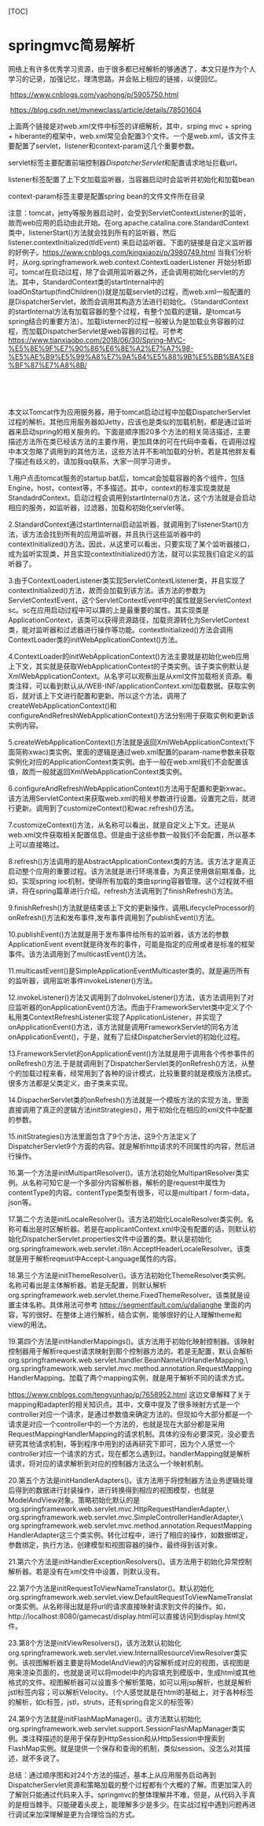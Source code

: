 [TOC]

# springmvc简易解析

 网络上有许多优秀学习资源，由于很多都已经解析的够通透了，本文只是作为个人学习的记录，加强记忆，理清思路。并会贴上相应的链接，以便回忆。

​	<https://www.cnblogs.com/yaohong/p/5905750.html>

​	<https://blog.csdn.net/mynewclass/article/details/78501604>

上面两个链接是对web.xml文件中标签的详细解析，其中，srping mvc + spring  + hiberante的框架中，web.xml常见会配置3个文件。一个是web.xml，该文件主要配置了servlet，listener和context-param这几个重要参数。

servlet标签主要配置前端控制器*DispatcherServlet*和配置请求地址拦截url。

listener标签配置了上下文加载监听器，当容器启动时会监听并初始化和加载bean

context-param标签主要是配置spring bean的文件文件所在目录

​	注意：tomcat，jetty等服务器启动时，会受到ServletContextListener的监听，故而web应用的启动由此开始。在org.apache.catalina.core.StandardContext 类中，listenerStart()方法就会找到所有的监听器，然后listener.contextInitialized(tldEvent) 来启动监听器。下面的链接是自定义监听器的好例子。<https://www.cnblogs.com/kingxiaozi/p/3980749.html> 当我们分析时，从org.springframework.web.context.ContextLoaderListener 开始分析即可。tomcat在启动过程，除了会调用监听器之外，还会调用初始化servlet的方法。其中，StandardContext类的startInternal中的loadOnStartup(findChildren())就是加载servlet的过程，而web.xml一般配置的是DispatcherServlet，故而会调用其构造方法进行初始化。（StandardContext 的startInternal方法有加载容器的整个过程，有整个加载的逻辑，是tomcat与spring结合的重要方法）。加载listerner的过程一般被认为是加载业务容器的过程，而加载DispatcherServlet是web容器的过程。可参考<https://www.tianxiaobo.com/2018/06/30/Spring-MVC-%E5%8E%9F%E7%90%86%E6%8E%A2%E7%A7%98-%E5%AE%B9%E5%99%A8%E7%9A%84%E5%88%9B%E5%BB%BA%E8%BF%87%E7%A8%8B/>

​	

​	

本文以Tomcat作为应用服务器，用于tomcat启动过程中加载DispatcherServlet过程的解析。其他应用服务器如Jetty，应该也是类似的加载机制，都是通过监听器来启动spring的相关服务的。下面是顺序图20多个方法的相关简洁描述，主要描述方法所在类已经该方法的主要作用，更加具体的可在代码中查看。在调用过程中本文忽略了调用到的其他方法，这些方法并不影响加载的分析。若是其他胖友看了描述有歧义的，请加我qq联系，大家一同学习进步。

1.用户点击tomcat服务的startup.bat后，tomcat会加载容器的各个组件，包括Engine，host，context等，不多描述。其中，context的标准实现类就是StandadrdContext。启动过程会调用到startInternal()方法，这个方法就是会启动相应的服务，如监听器，过滤器，加载和初始化servlet等。

2.StandardContext通过startInternal启动监听器，就调用到了listenerStart()方法，该方法会找到所有的应用监听器，并且执行这些监听器中的contextInitialized()方法。因此，从这里可以看出，只要实现了某个监听器接口，成为监听实现类，并且实现contextInitialized()方法，就可以实现我们自定义的监听器了。

3.由于ContextLoaderListener类实现ServletContextListener类，并且实现了contextInitialized()方法，故而会加载到该方法。该方法的参数为ServletContextEvent，这个ServletContextEvent中的属性就是ServletContext sc。sc在应用启动过程中可以算的上是最重要的属性。其实现类是ApplicationContext，该类可以获得资源路径，加载资源转化为ServletContext类，能对监听器和过滤器进行操作等功能。contextInitialized()方法会调用ContextLoader类的initWebApplicationContext()方法。

4.ContextLoader的initWebApplicationContext()方法主要就是初始化web应用上下文，其实就是获取WebApplicationContext的子类实例。该子类实例默认是XmlWebApplicationContext。从名字可以观察出是从xml文件加载相关资源。看类注释，可以看到默认从/WEB-INF/applicationContext.xml加载数据。获取实例后，就对该上下文进行配置和更新。所以这个方法，调用了createWebApplicationContext()和configureAndRefreshWebApplicationContext()方法分别用于获取实例和更新该实例内容。

5.createWebApplicationContext()方法就是返回XmlWebApplicationContext(下面简称xwac)类实例。里面的逻辑是通过web.xml配置的param-name参数来获取实例化对应的ApplicationContext类实例。由于一般在web.xml我们不会配置该值，故而一般就返回XmlWebApplicationContext类实例。

6.configureAndRefreshWebApplicationContext()方法用于配置和更新xwac。该方法用ServletContext来获取web.xml的相关参数进行设置。设置完之后，就进行更新。调用到了customizeContext()和wac.refresh()方法。

7.customizeContext()方法，从名称可以看出，就是自定义上下文。还是从web.xml文件获取相关配置信息。但是由于这些参数一般我们不会配置，所以基本上可以直接略过。

8.refresh()方法调用的是AbstractApplicationContext类的方法。该方法才是真正启动整个应用的重要过程。该方法就是进行环境准备，为真正使用做前期准备。比如，实现spring ioc机制，使得所有加载的类由spring容器管理。这个过程就不细讲，将在spring篇章进行介绍。refresh方法调用到了finishRefresh()方法。

9.finishRefresh()方法就是结束该上下文的更新操作，调用LifecycleProcessor的onRefresh()方法和发布事件,发布事件调用到了publishEvent()方法。

10.publishEvent()方法就是用于发布事件给所有的监听器，该方法的参数ApplicationEvent event就是待发布的事件，可能是指定的应用或者是标准的框架事件。该方法调用到了multicastEvent()方法。

11.multicastEvent()是SimpleApplicationEventMulticaster类的。就是遍历所有的监听器，调用监听事件invokeListener()方法。

12.invokeListener()方法又调用到了doInvokeListener()方法，该方法调用到了对应监听器的onApplicationEvent()方法。而由于FrameworkServlet类中定义了个私用类ContextRefreshListener实现了ApplicationListener<ContextRefreshedEvent>，并实现了onApplicationEvent()方法，该方法就是调用FrameworkServlet的同名方法onApplicationEvent()，于是，就有了后续DispatcherServlet的初始化过程。

13.FrameworkServlet的onApplicationEvent()方法就是用于调用各个传参事件的onRefresh()方法,于是就调用到了DispatcherServlet类的onRefresh()方法，从整个的加载过程来看，经常用到了各种的设计模式，比较重要的就是模版方法模式。很多方法都是父类定义，由子类来实现。

14.DispacherServlet类的onRefresh()方法就是一个模版方法的实现方法，里面直接调用了真正的逻辑方法initStrategies()，用于初始化在相应的xml文件中配置的参数。

15.initStrategies()方法里面包含了9个方法，这9个方法定义了DispatcherServlet9个方面的内容。就是解析http请求的不同属性的内容，然后进行操作。

16.第一个方法是initMultipartResolver()。该方法初始化MultipartResolver类实例。从名称可知它是一个多部分内容解析器，解析的是request中属性为contentType的内容。contentType类型有很多，可以是multipart / form-data，json等。

17.第二个方法是initLocaleResolver()。该方法初始化LocaleResolver类实例。名称可看出是时区解析器。若是在applicantContext.xml中没有配置的话，则默认初始化DispatcherServlet.properties文件中设置的类。默认是初始化org.springframework.web.servlet.i18n.AcceptHeaderLocaleResolver。该类就是用于解析reqeust中Accept-Language属性的内容。

18.第三个方法是initThemeResolver()。该方法初始化ThemeResolver类实例。名称可看出是主体解析器。若是无配置，则默认解析org.springframework.web.servlet.theme.FixedThemeResolver。该类就是设置主体名称。具体用法可参考 https://segmentfault.com/u/dalianghe 里面的内容，写的很好。在整体上进行解析，结合实例，能够很好的让人理解theme和view的用法。

19.第四个方法是initHandlerMappings()。该方法用于初始化映射控制器。该映射控制器用于解析request请求映射到那个控制器方法的。若是无配置，默认会解析org.springframework.web.servlet.handler.BeanNameUrlHandlerMapping,\   org.springframework.web.servlet.mvc.method.annotation.RequestMappingHandlerMapping。加载了两个mapping实例，就是用于解析不同的请求方式。

 https://www.cnblogs.com/tengyunhao/p/7658952.html 这边文章解释了关于mapping和adapter的相关知识点。其中，文章中提及了很多映射方式是一个controller对应一个请求，是通过参数值来确定方法的。但现如今大部分都是一个请求是对应一个controller中的一个方法的，也就是现在大部分都是采用RequestMappingHandlerMapping的请求机制。具体的没有必要深究，没必要去研究其他请求机制，等到程序中用到的话再研究下即可，因为个人感觉一个controller对应一个请求的方式，现在都怎么遇到过。handlerMapping就是解析请求，将对应的请求解析到对应的控制器方法这么一个映射机制。

20.第五个方法是initHandlerAdapters()。该方法用于将控制器方法业务逻辑处理后得到的数据进行封装操作，进行转换得到相应的视图模型，也就是ModelAndView对象。策略初始化默认的是org.springframework.web.servlet.mvc.HttpRequestHandlerAdapter,\   org.springframework.web.servlet.mvc.SimpleControllerHandlerAdapter,\   org.springframework.web.servlet.mvc.method.annotation.RequestMappingHandlerAdapter这三个类实例。转化过程中，进行了相应的操作，如数据绑定，参数绑定，执行方法，创建模型和视图容器的操作，最终得到该对象。

21.第六个方法是initHandlerExceptionResolvers()。该方法用于初始化异常控制解析器。若是没有在xml文件中设置，则默认没有。

22.第7个方法是initRequestToViewNameTranslator()。默认初始化org.springframework.web.servlet.view.DefaultRequestToViewNameTranslator类实例。从名称得出就是将url的请求直接映射请求到文件的操作。如，http://localhost:8080/gamecast/display.html可以直接访问到display.html文件。

23.第8个方法是initViewResolvers()，该方法默认初始化org.springframework.web.servlet.view.InternalResourceViewResolver类实例。该视图解析器主要是将ModelAndView的内容解析成对应的视图，该视图是用来渲染页面的，也就是说可以将model中的内容填充到模版中，生成html或其他格式的文件。视图解析器可以设置多个解析策略，如可以用jsp解析，也就是解析jstl标签内容；可以解析Velocity。（个人感觉就是在html的基础上，对于各种标签的解析，如c标签，jstl，struts，还有spring自定义的标签等）

24.第9个方法就是initFlashMapManager()。该方法默认初始化org.springframework.web.servlet.support.SessionFlashMapManager类实例。类注释描述的是用于保存到HttpSession和从HttpSession中搜索到FlashMap实例。就是提供一个保存和查询的机制，类似session。没怎么对其描述，就不多说了。

​	总结：通过顺序图和对24个方法的描述，基本上从应用服务启动再到DispatcherServlet资源和策略加载的整个过程都有个大概的了解。而更加深入的了解则只能通过代码来入手。springmvc的整体理解并不难，但是，从代码入手真的是相当棘手。只能硬着头皮上，能理解多少是多少。在实战过程中遇到问题再进行调试来加深理解是更为合理恰当的方式。




































